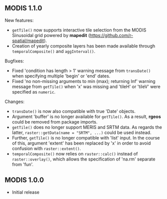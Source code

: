 ## MODIS 1.1.0

New features:

  * `getTile()` now supports interactive tile selection from the MODIS Sinusoidal grid powered by **mapedit** (https://github.com/r-spatial/mapedit).
  * Creation of yearly composite layers has been made available through `temporalComposite()` and `aggInterval()`.

Bugfixes:

  * Fixed 'condition has length > 1' warning message from `transDate()` when specifying multiple 'begin' or 'end' dates.
  * Fixed 'no non-missing arguments to min (max); returning Inf' warning message from `getTile()` when 'x' was missing and 'tileH' or 'tileV' were specified as `numeric`. 

Changes:

  * `transDate()` is now also compatible with true 'Date' objects.
  * Argument 'buffer' is no longer available for `getTile()`. As a result, **rgeos** could be removed from package imports. 
  * `getTile()` does no longer support MERIS and SRTM data. As regards the latter, `raster::getData(name = "SRTM", ...)` could be used instead. 
  * Further, `getTile()` is no longer compatible with 'list' input. In the course of this, argument 'extent' has been replaced by 'x' in order to avoid confusion with `raster::extent()`.
  * `temporalComposite()` now relies on `raster::calc()` instead of `raster::overlay()`, which allows the specification of 'na.rm' separate from 'fun'.


## MODIS 1.0.0

* Initial release
